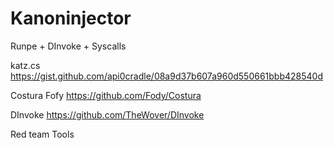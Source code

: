 # Kanoninjector
Runpe + DInvoke +  Syscalls

katz.cs
https://gist.github.com/api0cradle/08a9d37b607a960d550661bbb428540d

Costura Fofy
https://github.com/Fody/Costura

DInvoke
https://github.com/TheWover/DInvoke


Red team Tools
